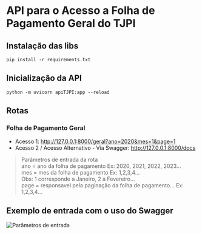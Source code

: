 # API para o Acesso a Folha de Pagamento Geral do TJPI

## Instalação das libs
```pip install -r requirements.txt```

## Inicialização da API
```python -m uvicorn apiTJPI:app --reload```

## Rotas

### Folha de Pagamento Geral
* Acesso 1: http://127.0.0.1:8000/geral?ano=2020&mes=1&page=1
* Acesso 2 / Acesso Alternativo - Via Swagger: http://127.0.0.1:8000/docs

> Parâmetros de entrada da rota </br>
> ano = ano da folha de pagamento Ex: 2020, 2021, 2022, 2023... </br>
> mes = mes da folha de pagamento Ex: 1,2,3,4... </br>Obs: 1 corresponde a Janeiro, 2 a Fevereiro...</br>
> page = responsavel pela paginação da folha de pagamento... Ex: 1,2,3,4...</br>

## Exemplo de entrada com o uso do Swagger
![Parâmetros de entrada](https://imgur.com/d4bEnhJ)
